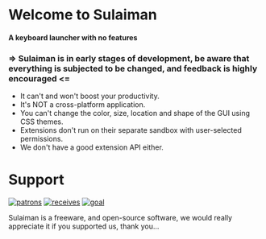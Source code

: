 <!-- ![pipeline](https://gitlab.com/herpproject/sulaiman/badges/development/pipeline.svg) -->
<!-- ![coverage](https://gitlab.com/herpproject/Sulaiman/badges/development/coverage.svg) -->

# Welcome to Sulaiman
#### A keyboard launcher with no features

### => Sulaiman is in early stages of development, be aware that everything is subjected to be changed, and feedback is highly encouraged <=

- It can't and won't boost your productivity.
- It's NOT a cross-platform application.
- You can't change the color, size, location and shape of the GUI using CSS themes.
- Extensions don't run on their separate sandbox with user-selected permissions.
- We don't have a good extension API either.

<!-- - The running apps on your system can't stream to sulaiman like normal extensions without actually having to manually install any extension. -->

<!-- ### How to Add Extensions to your Sulaiman?
- write 'ext' followed by the name of the extension, for example 'apps' and you well be offered to add or remove the extension if you already had it.
- extensions auto-update themselves but you well be notified if an updated extension wants more or different permissions meanwhile it will be disabled.

### How to Create Extensions?
- the wiki
- the boilerplate
- the node package -->

<!-- ### How to Connect to a Stream? (Coming Soon)
- you will be offered to connect to a stream when you open sulaiman and the other app at the same time, any how if you choose to dismiss the offer you will be able to write 'streams' to see the available streams or disconnect from a stream you already connected to.

### How to Stream to Sulaiman? (Coming Soon)
- now streaming is nice, it allows you as a developer to show some info or add some fast actions, things that are normally not so easy to reach on your app or maybe you are some voice-chat app and want users to control the app when they are running a game in full-screen and want another way then using your awful broken overlay. -->

<!-- # Install
- Windows
  - MSI
- Linux
  - AUR
  - Snap
  - AppImage
- macOS
  - Homebrew
  - DMG -->

# Support

[![patrons](https://img.shields.io/liberapay/patrons/herpproject.svg?logo=liberapay)](https://liberapay.com/herpproject/)
[![receives](https://img.shields.io/liberapay/receives/herpproject.svg?logo=liberapay)](https://liberapay.com/herpproject)
[![goal](https://img.shields.io/liberapay/goal/herpproject.svg?logo=liberapay)](https://liberapay.com/herpproject/donate)

Sulaiman is a freeware, and open-source software, we would really appreciate it if you supported us, thank you...